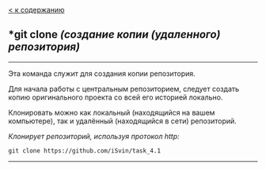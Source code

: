 [< к содержанию](./readme.md)

## ***git clone *(создание копии (удаленного) репозитория)***
---
Эта команда служит для создания копии репозитория.

Для начала работы с центральным репозиторием, следует создать копию оригинального проекта со всей его историей локально.

Клонировать можно как локальный (находящийся на вашем компьютере), так и удалённый (находящийся в сети) репозиторий.

*Клонирует репозиторий, используя протокол http:*
```bash=
git clone https://github.com/iSvin/task_4.1
```
---